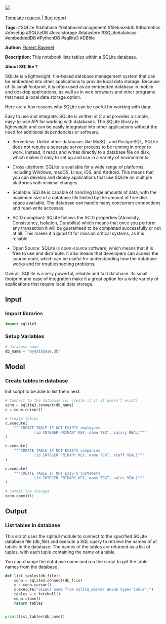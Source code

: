 <a href="https://app.naas.ai/user-redirect/naas/downloader?url=https://raw.githubusercontent.com/jupyter-naas/awesome-notebooks/master/SQLite/SQLite_List_Tables_in_Database.ipynb" target="_parent"><img src="https://naasai-public.s3.eu-west-3.amazonaws.com/open_in_naas.svg"/></a><br><br><a href="https://github.com/jupyter-naas/awesome-notebooks/issues/new?assignees=&labels=&template=template-request.md&title=Tool+-+Action+of+the+notebook+">Template request</a> | <a href="https://github.com/jupyter-naas/awesome-notebooks/issues/new?assignees=&labels=bug&template=bug_report.md&title=SQLite+-+List+Tables+in+Database:+Error+short+description">Bug report</a>

**Tags:** #SQLite #database #databasemanagement #filebaseddb #dbcreation #dbsetup #SQLiteDB #localstorage #datastore #SQLitedatabase #embeddedDB #PythonDB #sqllite3 #DBfile

**Author:** [Florent Ravenel](https://www.linkedin.com/in/florent-ravenel/)

**Description:** This notebook lists tables within a SQLite database.

**About SQLlite ?**

SQLite is a lightweight, file-based database management system that can be embedded into other applications to provide local data storage. Because of its small footprint, it is often used as an embedded database in mobile and desktop applications, as well as in web browsers and other programs that need a local data storage option.

Here are a few reasons why SQLite can be useful for working with data:

Easy to use and integrate: SQLite is written in C and provides a simple, easy-to-use API for working with databases. The SQLite library is lightweight and can be easily integrated into other applications without the need for additional dependencies or software.

- Serverless: Unlike other databases like MySQL and PostgreSQL, SQLite does not require a separate server process to be running in order to work. Instead, it reads and writes directly to a database file on disk, which makes it easy to set up and use in a variety of environments.

- Cross-platform: SQLite is available for a wide range of platforms, including Windows, macOS, Linux, iOS, and Android. This means that you can develop and deploy applications that use SQLite on multiple platforms with minimal changes.

- Scalable: SQLite is capable of handling large amounts of data, with the maximum size of a database file limited by the amount of free disk space available. The database can handle many concurrent connections and read-write accesses.

- ACID compliant: SQLite follows the ACID properties (Atomicity, Consistency, Isolation, Durability) which means that once you perform any transaction it will be guaranteed to be completed successfully or not at all. This makes it a good fit for mission critical systems, as it is reliable.

- Open Source: SQLite is open-source software, which means that it is free to use and distribute. It also means that developers can access the source code, which can be useful for understanding how the database works and for troubleshooting problems.

Overall, SQLite is a very powerful, reliable and fast database. Its small footprint and ease of integration make it a great option for a wide variety of applications that require local data storage.

## Input

### Import libraries


```python
import sqlite3
```

### Setup Variables


```python
# database name
db_name = "mydatabase.db"
```

## Model

### Create tables in database
Init script to be able to list them next.


```python
# Connect to the database (or create it if it doesn't exist)
conn = sqlite3.connect(db_name)
c = conn.cursor()

# Create tables
c.execute(
    """CREATE TABLE IF NOT EXISTS employees
             (id INTEGER PRIMARY KEY, name TEXT, salary REAL)"""
)

c.execute(
    """CREATE TABLE IF NOT EXISTS companies
             (id INTEGER PRIMARY KEY, name TEXT, staff REAL)"""
)

c.execute(
    """CREATE TABLE IF NOT EXISTS customers
             (id INTEGER PRIMARY KEY, name TEXT, sales REAL)"""
)

# Commit the changes
conn.commit()
```

## Output

### List tables in database
This script uses the sqlite3 module to connect to the specified SQLite database file (db_file) and execute a SQL query to retrieve the names of all tables in the database. The names of the tables are returned as a list of tuples, with each tuple containing the name of a table.

You can change the database name and run the script to get the table names from the database.


```python
def list_tables(db_file):
    conn = sqlite3.connect(db_file)
    c = conn.cursor()
    c.execute("SELECT name from sqlite_master WHERE type='table';")
    tables = c.fetchall()
    conn.close()
    return tables


print(list_tables(db_name))
```
